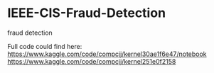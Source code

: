 # IEEE-CIS-Fraud-Detection
fraud detection

Full code could find here:
https://www.kaggle.com/code/compcjj/kernel30ae1f6e47/notebook
https://www.kaggle.com/code/compcjj/kernel251e0f2158
